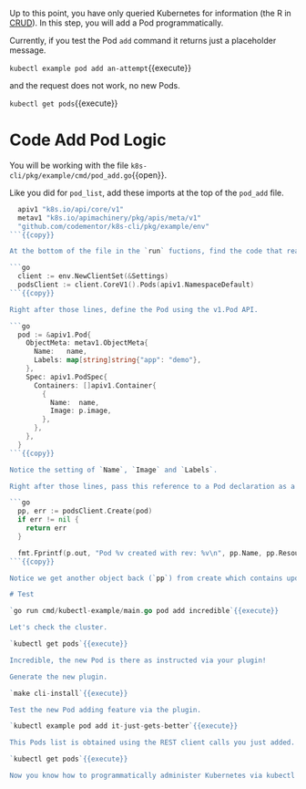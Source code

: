 Up to this point, you have only queried Kubernetes for information (the R in [CRUD](https://en.wikipedia.org/wiki/Create,_read,_update_and_delete)). In this step, you will add a Pod programmatically.

Currently, if you test the Pod `add` command it returns just a placeholder message.

`kubectl example pod add an-attempt`{{execute}}

and the request does not work, no new Pods.

`kubectl get pods`{{execute}}

# Code Add Pod Logic

You will be working with the file `k8s-cli/pkg/example/cmd/pod_add.go`{{open}}.

Like you did for `pod_list`, add these imports at the top of the `pod_add` file.

```go
  apiv1 "k8s.io/api/core/v1"
  metav1 "k8s.io/apimachinery/pkg/apis/meta/v1"
  "github.com/codementor/k8s-cli/pkg/example/env"
```{{copy}}

At the bottom of the file in the `run` fuctions, find the code that reads `fmt.Printf("adding a pod\n")` and replace with:

```go
  client := env.NewClientSet(&Settings)
  podsClient := client.CoreV1().Pods(apiv1.NamespaceDefault)
```{{copy}}

Right after those lines, define the Pod using the v1.Pod API.

```go
  pod := &apiv1.Pod{
    ObjectMeta: metav1.ObjectMeta{
      Name:   name,
      Labels: map[string]string{"app": "demo"},
    },
    Spec: apiv1.PodSpec{
      Containers: []apiv1.Container{
        {
          Name:  name,
          Image: p.image,
        },
      },
    },
  }
```{{copy}}

Notice the setting of `Name`, `Image` and `Labels`.

Right after those lines, pass this reference to a Pod declaration as a request to podsClient to create the Pod.

```go
  pp, err := podsClient.Create(pod)
  if err != nil {
    return err
  }

  fmt.Fprintf(p.out, "Pod %v created with rev: %v\n", pp.Name, pp.ResourceVersion)
```{{copy}}

Notice we get another object back (`pp`) from create which contains updates to the instantiated Pod.

# Test

`go run cmd/kubectl-example/main.go pod add incredible`{{execute}}

Let's check the cluster.

`kubectl get pods`{{execute}}

Incredible, the new Pod is there as instructed via your plugin!

Generate the new plugin.

`make cli-install`{{execute}}

Test the new Pod adding feature via the plugin.

`kubectl example pod add it-just-gets-better`{{execute}}

This Pods list is obtained using the REST client calls you just added.

`kubectl get pods`{{execute}}

Now you know how to programmatically administer Kubernetes via kubectl plugins. Let you creativity run wild.
